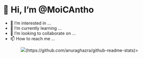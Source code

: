<h1>👋 Hi, I’m @MoiCAntho</h1>

- 👀 I’m interested in ...
- 🌱 I’m currently learning ...
- 💞️ I’m looking to collaborate on ...
- 📫 How to reach me ...


<p align=center> <img src=https://github-readme-stats.vercel.app/api/top-langs/?username=MoiCAntho&layout=compact&theme=dark)]>(https://github.com/anuraghazra/github-readme-stats)>
</p>




<!---
MoiCAntho/MoiCAntho is a ✨ special ✨ repository because its `README.md` (this file) appears on your GitHub profile.
You can click the Preview link to take a look at your changes.
--->
